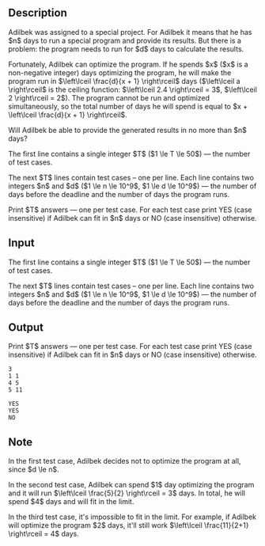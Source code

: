 ## Description

<div><p>Adilbek was assigned to a special project. For Adilbek it means that he has $n$ days to run a special program and provide its results. But there is a problem: the program needs to run for $d$ days to calculate the results.</p><p>Fortunately, Adilbek can optimize the program. If he spends $x$ ($x$ is a non-negative integer) days optimizing the program, he will make the program run in $\left\lceil \frac{d}{x + 1} \right\rceil$ days ($\left\lceil a \right\rceil$ is the ceiling function: $\left\lceil 2.4 \right\rceil = 3$, $\left\lceil 2 \right\rceil = 2$). The program cannot be run and optimized simultaneously, so the total number of days he will spend is equal to $x + \left\lceil \frac{d}{x + 1} \right\rceil$.</p><p>Will Adilbek be able to provide the generated results in no more than $n$ days?</p></div><div class="input-specification"><p>The first line contains a single integer $T$ ($1 \le T \le 50$) — the number of test cases.</p><p>The next $T$ lines contain test cases – one per line. Each line contains two integers $n$ and $d$ ($1 \le n \le 10^9$, $1 \le d \le 10^9$) — the number of days before the deadline and the number of days the program runs.</p></div><div class="output-specification"><p>Print $T$ answers — one per test case. For each test case print <span class="tex-font-style-tt">YES</span> (case insensitive) if Adilbek can fit in $n$ days or <span class="tex-font-style-tt">NO</span> (case insensitive) otherwise.</p></div>

## Input

<p>The first line contains a single integer $T$ ($1 \le T \le 50$) — the number of test cases.</p><p>The next $T$ lines contain test cases – one per line. Each line contains two integers $n$ and $d$ ($1 \le n \le 10^9$, $1 \le d \le 10^9$) — the number of days before the deadline and the number of days the program runs.</p>

## Output

<p>Print $T$ answers — one per test case. For each test case print <span class="tex-font-style-tt">YES</span> (case insensitive) if Adilbek can fit in $n$ days or <span class="tex-font-style-tt">NO</span> (case insensitive) otherwise.</p>





```input1
3
1 1
4 5
5 11
```




```output1
YES
YES
NO
```



## Note

<p>In the first test case, Adilbek decides not to optimize the program at all, since $d \le n$.</p><p>In the second test case, Adilbek can spend $1$ day optimizing the program and it will run $\left\lceil \frac{5}{2} \right\rceil = 3$ days. In total, he will spend $4$ days and will fit in the limit.</p><p>In the third test case, it's impossible to fit in the limit. For example, if Adilbek will optimize the program $2$ days, it'll still work $\left\lceil \frac{11}{2+1} \right\rceil = 4$ days.</p>
